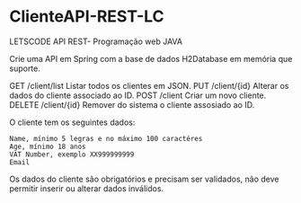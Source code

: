 # ClienteAPI-REST-LC
LETSCODE API REST- Programação web JAVA


Crie uma API em Spring com a base de dados H2Database em memória que suporte.

GET /client/list
    Listar todos os clientes em JSON.
PUT /client/{id}
    Alterar os dados do cliente associado ao ID.
POST /client
    Criar um novo cliente.
DELETE /client/{id}
    Remover do sistema o cliente assosiado ao ID.

O cliente tem os seguintes dados:

    Name, mínimo 5 legras e no máximo 100 caractéres
    Age, mínimo 18 anos
    VAT Number, exemplo XX999999999
    Email

Os dados do cliente são obrigatórios e precisam ser validados, não deve permitir inserir ou alterar dados inválidos.
